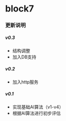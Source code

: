 # block7

### 更新说明

##### v0.3

- 结构调整
- 加入DB支持

##### v0.2

- 加入http服务

##### v0.1

- 实现基础AI算法（v1-v4）
- 根据AI算法进行初步评估
